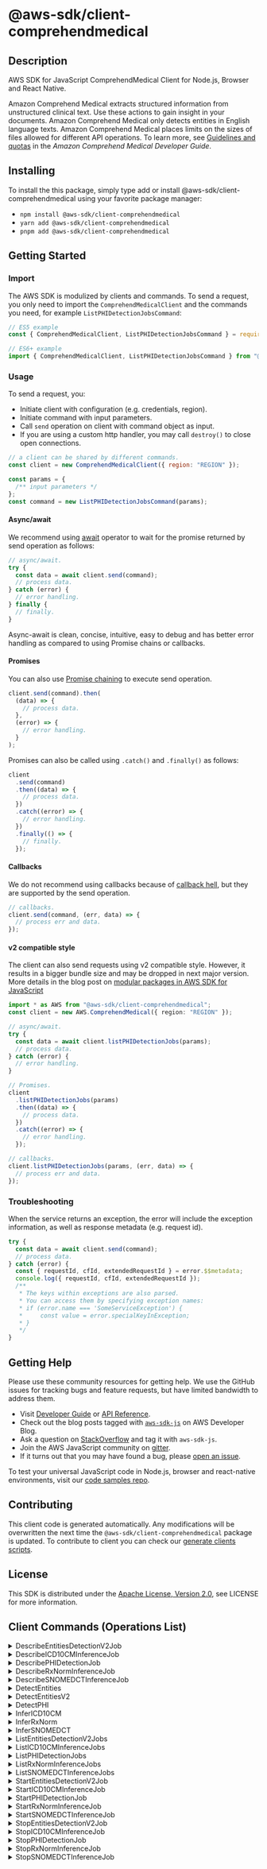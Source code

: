 <!-- generated file, do not edit directly -->

# @aws-sdk/client-comprehendmedical

## Description

AWS SDK for JavaScript ComprehendMedical Client for Node.js, Browser and React Native.

<p>Amazon Comprehend Medical extracts structured information from unstructured clinical text. Use these actions to gain insight in your documents. Amazon Comprehend Medical only detects entities in English language texts. Amazon Comprehend Medical places limits on the sizes of files allowed for different API operations. To learn more, see <a href="https://docs.aws.amazon.com/comprehend-medical/latest/dev/comprehendmedical-quotas.html">Guidelines and quotas</a> in the <i>Amazon Comprehend Medical Developer Guide</i>.</p>

## Installing

To install the this package, simply type add or install @aws-sdk/client-comprehendmedical
using your favorite package manager:

- `npm install @aws-sdk/client-comprehendmedical`
- `yarn add @aws-sdk/client-comprehendmedical`
- `pnpm add @aws-sdk/client-comprehendmedical`

## Getting Started

### Import

The AWS SDK is modulized by clients and commands.
To send a request, you only need to import the `ComprehendMedicalClient` and
the commands you need, for example `ListPHIDetectionJobsCommand`:

```js
// ES5 example
const { ComprehendMedicalClient, ListPHIDetectionJobsCommand } = require("@aws-sdk/client-comprehendmedical");
```

```ts
// ES6+ example
import { ComprehendMedicalClient, ListPHIDetectionJobsCommand } from "@aws-sdk/client-comprehendmedical";
```

### Usage

To send a request, you:

- Initiate client with configuration (e.g. credentials, region).
- Initiate command with input parameters.
- Call `send` operation on client with command object as input.
- If you are using a custom http handler, you may call `destroy()` to close open connections.

```js
// a client can be shared by different commands.
const client = new ComprehendMedicalClient({ region: "REGION" });

const params = {
  /** input parameters */
};
const command = new ListPHIDetectionJobsCommand(params);
```

#### Async/await

We recommend using [await](https://developer.mozilla.org/en-US/docs/Web/JavaScript/Reference/Operators/await)
operator to wait for the promise returned by send operation as follows:

```js
// async/await.
try {
  const data = await client.send(command);
  // process data.
} catch (error) {
  // error handling.
} finally {
  // finally.
}
```

Async-await is clean, concise, intuitive, easy to debug and has better error handling
as compared to using Promise chains or callbacks.

#### Promises

You can also use [Promise chaining](https://developer.mozilla.org/en-US/docs/Web/JavaScript/Guide/Using_promises#chaining)
to execute send operation.

```js
client.send(command).then(
  (data) => {
    // process data.
  },
  (error) => {
    // error handling.
  }
);
```

Promises can also be called using `.catch()` and `.finally()` as follows:

```js
client
  .send(command)
  .then((data) => {
    // process data.
  })
  .catch((error) => {
    // error handling.
  })
  .finally(() => {
    // finally.
  });
```

#### Callbacks

We do not recommend using callbacks because of [callback hell](http://callbackhell.com/),
but they are supported by the send operation.

```js
// callbacks.
client.send(command, (err, data) => {
  // process err and data.
});
```

#### v2 compatible style

The client can also send requests using v2 compatible style.
However, it results in a bigger bundle size and may be dropped in next major version. More details in the blog post
on [modular packages in AWS SDK for JavaScript](https://aws.amazon.com/blogs/developer/modular-packages-in-aws-sdk-for-javascript/)

```ts
import * as AWS from "@aws-sdk/client-comprehendmedical";
const client = new AWS.ComprehendMedical({ region: "REGION" });

// async/await.
try {
  const data = await client.listPHIDetectionJobs(params);
  // process data.
} catch (error) {
  // error handling.
}

// Promises.
client
  .listPHIDetectionJobs(params)
  .then((data) => {
    // process data.
  })
  .catch((error) => {
    // error handling.
  });

// callbacks.
client.listPHIDetectionJobs(params, (err, data) => {
  // process err and data.
});
```

### Troubleshooting

When the service returns an exception, the error will include the exception information,
as well as response metadata (e.g. request id).

```js
try {
  const data = await client.send(command);
  // process data.
} catch (error) {
  const { requestId, cfId, extendedRequestId } = error.$$metadata;
  console.log({ requestId, cfId, extendedRequestId });
  /**
   * The keys within exceptions are also parsed.
   * You can access them by specifying exception names:
   * if (error.name === 'SomeServiceException') {
   *     const value = error.specialKeyInException;
   * }
   */
}
```

## Getting Help

Please use these community resources for getting help.
We use the GitHub issues for tracking bugs and feature requests, but have limited bandwidth to address them.

- Visit [Developer Guide](https://docs.aws.amazon.com/sdk-for-javascript/v3/developer-guide/welcome.html)
  or [API Reference](https://docs.aws.amazon.com/AWSJavaScriptSDK/v3/latest/index.html).
- Check out the blog posts tagged with [`aws-sdk-js`](https://aws.amazon.com/blogs/developer/tag/aws-sdk-js/)
  on AWS Developer Blog.
- Ask a question on [StackOverflow](https://stackoverflow.com/questions/tagged/aws-sdk-js) and tag it with `aws-sdk-js`.
- Join the AWS JavaScript community on [gitter](https://gitter.im/aws/aws-sdk-js-v3).
- If it turns out that you may have found a bug, please [open an issue](https://github.com/aws/aws-sdk-js-v3/issues/new/choose).

To test your universal JavaScript code in Node.js, browser and react-native environments,
visit our [code samples repo](https://github.com/aws-samples/aws-sdk-js-tests).

## Contributing

This client code is generated automatically. Any modifications will be overwritten the next time the `@aws-sdk/client-comprehendmedical` package is updated.
To contribute to client you can check our [generate clients scripts](https://github.com/aws/aws-sdk-js-v3/tree/main/scripts/generate-clients).

## License

This SDK is distributed under the
[Apache License, Version 2.0](http://www.apache.org/licenses/LICENSE-2.0),
see LICENSE for more information.

## Client Commands (Operations List)

<details>
<summary>
DescribeEntitiesDetectionV2Job
</summary>

[Command API Reference](https://docs.aws.amazon.com/AWSJavaScriptSDK/v3/latest/clients/client-comprehendmedical/classes/describeentitiesdetectionv2jobcommand.html) / [Input](https://docs.aws.amazon.com/AWSJavaScriptSDK/v3/latest/clients/client-comprehendmedical/interfaces/describeentitiesdetectionv2jobcommandinput.html) / [Output](https://docs.aws.amazon.com/AWSJavaScriptSDK/v3/latest/clients/client-comprehendmedical/interfaces/describeentitiesdetectionv2jobcommandoutput.html)

</details>
<details>
<summary>
DescribeICD10CMInferenceJob
</summary>

[Command API Reference](https://docs.aws.amazon.com/AWSJavaScriptSDK/v3/latest/clients/client-comprehendmedical/classes/describeicd10cminferencejobcommand.html) / [Input](https://docs.aws.amazon.com/AWSJavaScriptSDK/v3/latest/clients/client-comprehendmedical/interfaces/describeicd10cminferencejobcommandinput.html) / [Output](https://docs.aws.amazon.com/AWSJavaScriptSDK/v3/latest/clients/client-comprehendmedical/interfaces/describeicd10cminferencejobcommandoutput.html)

</details>
<details>
<summary>
DescribePHIDetectionJob
</summary>

[Command API Reference](https://docs.aws.amazon.com/AWSJavaScriptSDK/v3/latest/clients/client-comprehendmedical/classes/describephidetectionjobcommand.html) / [Input](https://docs.aws.amazon.com/AWSJavaScriptSDK/v3/latest/clients/client-comprehendmedical/interfaces/describephidetectionjobcommandinput.html) / [Output](https://docs.aws.amazon.com/AWSJavaScriptSDK/v3/latest/clients/client-comprehendmedical/interfaces/describephidetectionjobcommandoutput.html)

</details>
<details>
<summary>
DescribeRxNormInferenceJob
</summary>

[Command API Reference](https://docs.aws.amazon.com/AWSJavaScriptSDK/v3/latest/clients/client-comprehendmedical/classes/describerxnorminferencejobcommand.html) / [Input](https://docs.aws.amazon.com/AWSJavaScriptSDK/v3/latest/clients/client-comprehendmedical/interfaces/describerxnorminferencejobcommandinput.html) / [Output](https://docs.aws.amazon.com/AWSJavaScriptSDK/v3/latest/clients/client-comprehendmedical/interfaces/describerxnorminferencejobcommandoutput.html)

</details>
<details>
<summary>
DescribeSNOMEDCTInferenceJob
</summary>

[Command API Reference](https://docs.aws.amazon.com/AWSJavaScriptSDK/v3/latest/clients/client-comprehendmedical/classes/describesnomedctinferencejobcommand.html) / [Input](https://docs.aws.amazon.com/AWSJavaScriptSDK/v3/latest/clients/client-comprehendmedical/interfaces/describesnomedctinferencejobcommandinput.html) / [Output](https://docs.aws.amazon.com/AWSJavaScriptSDK/v3/latest/clients/client-comprehendmedical/interfaces/describesnomedctinferencejobcommandoutput.html)

</details>
<details>
<summary>
DetectEntities
</summary>

[Command API Reference](https://docs.aws.amazon.com/AWSJavaScriptSDK/v3/latest/clients/client-comprehendmedical/classes/detectentitiescommand.html) / [Input](https://docs.aws.amazon.com/AWSJavaScriptSDK/v3/latest/clients/client-comprehendmedical/interfaces/detectentitiescommandinput.html) / [Output](https://docs.aws.amazon.com/AWSJavaScriptSDK/v3/latest/clients/client-comprehendmedical/interfaces/detectentitiescommandoutput.html)

</details>
<details>
<summary>
DetectEntitiesV2
</summary>

[Command API Reference](https://docs.aws.amazon.com/AWSJavaScriptSDK/v3/latest/clients/client-comprehendmedical/classes/detectentitiesv2command.html) / [Input](https://docs.aws.amazon.com/AWSJavaScriptSDK/v3/latest/clients/client-comprehendmedical/interfaces/detectentitiesv2commandinput.html) / [Output](https://docs.aws.amazon.com/AWSJavaScriptSDK/v3/latest/clients/client-comprehendmedical/interfaces/detectentitiesv2commandoutput.html)

</details>
<details>
<summary>
DetectPHI
</summary>

[Command API Reference](https://docs.aws.amazon.com/AWSJavaScriptSDK/v3/latest/clients/client-comprehendmedical/classes/detectphicommand.html) / [Input](https://docs.aws.amazon.com/AWSJavaScriptSDK/v3/latest/clients/client-comprehendmedical/interfaces/detectphicommandinput.html) / [Output](https://docs.aws.amazon.com/AWSJavaScriptSDK/v3/latest/clients/client-comprehendmedical/interfaces/detectphicommandoutput.html)

</details>
<details>
<summary>
InferICD10CM
</summary>

[Command API Reference](https://docs.aws.amazon.com/AWSJavaScriptSDK/v3/latest/clients/client-comprehendmedical/classes/infericd10cmcommand.html) / [Input](https://docs.aws.amazon.com/AWSJavaScriptSDK/v3/latest/clients/client-comprehendmedical/interfaces/infericd10cmcommandinput.html) / [Output](https://docs.aws.amazon.com/AWSJavaScriptSDK/v3/latest/clients/client-comprehendmedical/interfaces/infericd10cmcommandoutput.html)

</details>
<details>
<summary>
InferRxNorm
</summary>

[Command API Reference](https://docs.aws.amazon.com/AWSJavaScriptSDK/v3/latest/clients/client-comprehendmedical/classes/inferrxnormcommand.html) / [Input](https://docs.aws.amazon.com/AWSJavaScriptSDK/v3/latest/clients/client-comprehendmedical/interfaces/inferrxnormcommandinput.html) / [Output](https://docs.aws.amazon.com/AWSJavaScriptSDK/v3/latest/clients/client-comprehendmedical/interfaces/inferrxnormcommandoutput.html)

</details>
<details>
<summary>
InferSNOMEDCT
</summary>

[Command API Reference](https://docs.aws.amazon.com/AWSJavaScriptSDK/v3/latest/clients/client-comprehendmedical/classes/infersnomedctcommand.html) / [Input](https://docs.aws.amazon.com/AWSJavaScriptSDK/v3/latest/clients/client-comprehendmedical/interfaces/infersnomedctcommandinput.html) / [Output](https://docs.aws.amazon.com/AWSJavaScriptSDK/v3/latest/clients/client-comprehendmedical/interfaces/infersnomedctcommandoutput.html)

</details>
<details>
<summary>
ListEntitiesDetectionV2Jobs
</summary>

[Command API Reference](https://docs.aws.amazon.com/AWSJavaScriptSDK/v3/latest/clients/client-comprehendmedical/classes/listentitiesdetectionv2jobscommand.html) / [Input](https://docs.aws.amazon.com/AWSJavaScriptSDK/v3/latest/clients/client-comprehendmedical/interfaces/listentitiesdetectionv2jobscommandinput.html) / [Output](https://docs.aws.amazon.com/AWSJavaScriptSDK/v3/latest/clients/client-comprehendmedical/interfaces/listentitiesdetectionv2jobscommandoutput.html)

</details>
<details>
<summary>
ListICD10CMInferenceJobs
</summary>

[Command API Reference](https://docs.aws.amazon.com/AWSJavaScriptSDK/v3/latest/clients/client-comprehendmedical/classes/listicd10cminferencejobscommand.html) / [Input](https://docs.aws.amazon.com/AWSJavaScriptSDK/v3/latest/clients/client-comprehendmedical/interfaces/listicd10cminferencejobscommandinput.html) / [Output](https://docs.aws.amazon.com/AWSJavaScriptSDK/v3/latest/clients/client-comprehendmedical/interfaces/listicd10cminferencejobscommandoutput.html)

</details>
<details>
<summary>
ListPHIDetectionJobs
</summary>

[Command API Reference](https://docs.aws.amazon.com/AWSJavaScriptSDK/v3/latest/clients/client-comprehendmedical/classes/listphidetectionjobscommand.html) / [Input](https://docs.aws.amazon.com/AWSJavaScriptSDK/v3/latest/clients/client-comprehendmedical/interfaces/listphidetectionjobscommandinput.html) / [Output](https://docs.aws.amazon.com/AWSJavaScriptSDK/v3/latest/clients/client-comprehendmedical/interfaces/listphidetectionjobscommandoutput.html)

</details>
<details>
<summary>
ListRxNormInferenceJobs
</summary>

[Command API Reference](https://docs.aws.amazon.com/AWSJavaScriptSDK/v3/latest/clients/client-comprehendmedical/classes/listrxnorminferencejobscommand.html) / [Input](https://docs.aws.amazon.com/AWSJavaScriptSDK/v3/latest/clients/client-comprehendmedical/interfaces/listrxnorminferencejobscommandinput.html) / [Output](https://docs.aws.amazon.com/AWSJavaScriptSDK/v3/latest/clients/client-comprehendmedical/interfaces/listrxnorminferencejobscommandoutput.html)

</details>
<details>
<summary>
ListSNOMEDCTInferenceJobs
</summary>

[Command API Reference](https://docs.aws.amazon.com/AWSJavaScriptSDK/v3/latest/clients/client-comprehendmedical/classes/listsnomedctinferencejobscommand.html) / [Input](https://docs.aws.amazon.com/AWSJavaScriptSDK/v3/latest/clients/client-comprehendmedical/interfaces/listsnomedctinferencejobscommandinput.html) / [Output](https://docs.aws.amazon.com/AWSJavaScriptSDK/v3/latest/clients/client-comprehendmedical/interfaces/listsnomedctinferencejobscommandoutput.html)

</details>
<details>
<summary>
StartEntitiesDetectionV2Job
</summary>

[Command API Reference](https://docs.aws.amazon.com/AWSJavaScriptSDK/v3/latest/clients/client-comprehendmedical/classes/startentitiesdetectionv2jobcommand.html) / [Input](https://docs.aws.amazon.com/AWSJavaScriptSDK/v3/latest/clients/client-comprehendmedical/interfaces/startentitiesdetectionv2jobcommandinput.html) / [Output](https://docs.aws.amazon.com/AWSJavaScriptSDK/v3/latest/clients/client-comprehendmedical/interfaces/startentitiesdetectionv2jobcommandoutput.html)

</details>
<details>
<summary>
StartICD10CMInferenceJob
</summary>

[Command API Reference](https://docs.aws.amazon.com/AWSJavaScriptSDK/v3/latest/clients/client-comprehendmedical/classes/starticd10cminferencejobcommand.html) / [Input](https://docs.aws.amazon.com/AWSJavaScriptSDK/v3/latest/clients/client-comprehendmedical/interfaces/starticd10cminferencejobcommandinput.html) / [Output](https://docs.aws.amazon.com/AWSJavaScriptSDK/v3/latest/clients/client-comprehendmedical/interfaces/starticd10cminferencejobcommandoutput.html)

</details>
<details>
<summary>
StartPHIDetectionJob
</summary>

[Command API Reference](https://docs.aws.amazon.com/AWSJavaScriptSDK/v3/latest/clients/client-comprehendmedical/classes/startphidetectionjobcommand.html) / [Input](https://docs.aws.amazon.com/AWSJavaScriptSDK/v3/latest/clients/client-comprehendmedical/interfaces/startphidetectionjobcommandinput.html) / [Output](https://docs.aws.amazon.com/AWSJavaScriptSDK/v3/latest/clients/client-comprehendmedical/interfaces/startphidetectionjobcommandoutput.html)

</details>
<details>
<summary>
StartRxNormInferenceJob
</summary>

[Command API Reference](https://docs.aws.amazon.com/AWSJavaScriptSDK/v3/latest/clients/client-comprehendmedical/classes/startrxnorminferencejobcommand.html) / [Input](https://docs.aws.amazon.com/AWSJavaScriptSDK/v3/latest/clients/client-comprehendmedical/interfaces/startrxnorminferencejobcommandinput.html) / [Output](https://docs.aws.amazon.com/AWSJavaScriptSDK/v3/latest/clients/client-comprehendmedical/interfaces/startrxnorminferencejobcommandoutput.html)

</details>
<details>
<summary>
StartSNOMEDCTInferenceJob
</summary>

[Command API Reference](https://docs.aws.amazon.com/AWSJavaScriptSDK/v3/latest/clients/client-comprehendmedical/classes/startsnomedctinferencejobcommand.html) / [Input](https://docs.aws.amazon.com/AWSJavaScriptSDK/v3/latest/clients/client-comprehendmedical/interfaces/startsnomedctinferencejobcommandinput.html) / [Output](https://docs.aws.amazon.com/AWSJavaScriptSDK/v3/latest/clients/client-comprehendmedical/interfaces/startsnomedctinferencejobcommandoutput.html)

</details>
<details>
<summary>
StopEntitiesDetectionV2Job
</summary>

[Command API Reference](https://docs.aws.amazon.com/AWSJavaScriptSDK/v3/latest/clients/client-comprehendmedical/classes/stopentitiesdetectionv2jobcommand.html) / [Input](https://docs.aws.amazon.com/AWSJavaScriptSDK/v3/latest/clients/client-comprehendmedical/interfaces/stopentitiesdetectionv2jobcommandinput.html) / [Output](https://docs.aws.amazon.com/AWSJavaScriptSDK/v3/latest/clients/client-comprehendmedical/interfaces/stopentitiesdetectionv2jobcommandoutput.html)

</details>
<details>
<summary>
StopICD10CMInferenceJob
</summary>

[Command API Reference](https://docs.aws.amazon.com/AWSJavaScriptSDK/v3/latest/clients/client-comprehendmedical/classes/stopicd10cminferencejobcommand.html) / [Input](https://docs.aws.amazon.com/AWSJavaScriptSDK/v3/latest/clients/client-comprehendmedical/interfaces/stopicd10cminferencejobcommandinput.html) / [Output](https://docs.aws.amazon.com/AWSJavaScriptSDK/v3/latest/clients/client-comprehendmedical/interfaces/stopicd10cminferencejobcommandoutput.html)

</details>
<details>
<summary>
StopPHIDetectionJob
</summary>

[Command API Reference](https://docs.aws.amazon.com/AWSJavaScriptSDK/v3/latest/clients/client-comprehendmedical/classes/stopphidetectionjobcommand.html) / [Input](https://docs.aws.amazon.com/AWSJavaScriptSDK/v3/latest/clients/client-comprehendmedical/interfaces/stopphidetectionjobcommandinput.html) / [Output](https://docs.aws.amazon.com/AWSJavaScriptSDK/v3/latest/clients/client-comprehendmedical/interfaces/stopphidetectionjobcommandoutput.html)

</details>
<details>
<summary>
StopRxNormInferenceJob
</summary>

[Command API Reference](https://docs.aws.amazon.com/AWSJavaScriptSDK/v3/latest/clients/client-comprehendmedical/classes/stoprxnorminferencejobcommand.html) / [Input](https://docs.aws.amazon.com/AWSJavaScriptSDK/v3/latest/clients/client-comprehendmedical/interfaces/stoprxnorminferencejobcommandinput.html) / [Output](https://docs.aws.amazon.com/AWSJavaScriptSDK/v3/latest/clients/client-comprehendmedical/interfaces/stoprxnorminferencejobcommandoutput.html)

</details>
<details>
<summary>
StopSNOMEDCTInferenceJob
</summary>

[Command API Reference](https://docs.aws.amazon.com/AWSJavaScriptSDK/v3/latest/clients/client-comprehendmedical/classes/stopsnomedctinferencejobcommand.html) / [Input](https://docs.aws.amazon.com/AWSJavaScriptSDK/v3/latest/clients/client-comprehendmedical/interfaces/stopsnomedctinferencejobcommandinput.html) / [Output](https://docs.aws.amazon.com/AWSJavaScriptSDK/v3/latest/clients/client-comprehendmedical/interfaces/stopsnomedctinferencejobcommandoutput.html)

</details>
